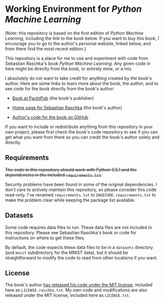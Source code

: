 # Working Environment for *Python Machine Learning*

(Note: this repository is based on the first edition of *Python Machine Learning*, including the link to the book below. If you want to buy this book, I encourage you to go to the author's personal website, linked below, and from there find the most recent edition.)

This repository is a place for me to use and experiment with code from Sebastian Raschka's book *Python Machine Learning*. Any given code in here might be directly from the book, or entirely mine, or a mix.

I absolutely do not want to take credit for anything created by the book's author. Here are some links to learn more about the book, the author, and to see code for the book directly from the book's author:

* [Book at PacktPub](https://www.packtpub.com/big-data-and-business-intelligence/python-machine-learning) (the book's publisher)

* [Home page for Sebastian Raschka](https://sebastianraschka.com) (the book's author)

* [Author's code for the book on GitHub](https://github.com/rasbt/python-machine-learning-book)

If you want to include or redistribute anything from this repository in your own project, please first check the book's code repository to see if you can get what you want from there so you can credit the book's author solely and directly.

## Requirements

~~The code in this repository should work with Python 3.5.1 and the dependencies in the included `requirements.txt`.~~

Security problems have been found in some of the original dependencies. I don't care to actively maintain this repository, so please consider this code read-only. I've renamed `requirements.txt` to `INSECURE.requirements.txt` to make the problem clear while keeping the package list available.

## Datasets

Some code requires data files to run. These data files are not included in this repository. Please see Sebastian Raschka's book or code for instructions on where to get these files.

By default, the code expects these data files to be in a `datasets` directory (and `mnist` subdirectory for the MNIST data), but it should be straightforward to modify the code to read from other locations if you want.

## License

The book's author [has released his code under the MIT license](https://github.com/rasbt/python-machine-learning-book/blob/f07bacb9f678964ea0d79b2b0f8c66372b59ed77/LICENSE.txt), included here as `LICENSE.raschka.txt`. My own code and modifications are also released under the MIT license, included here as `LICENSE.txt`.
